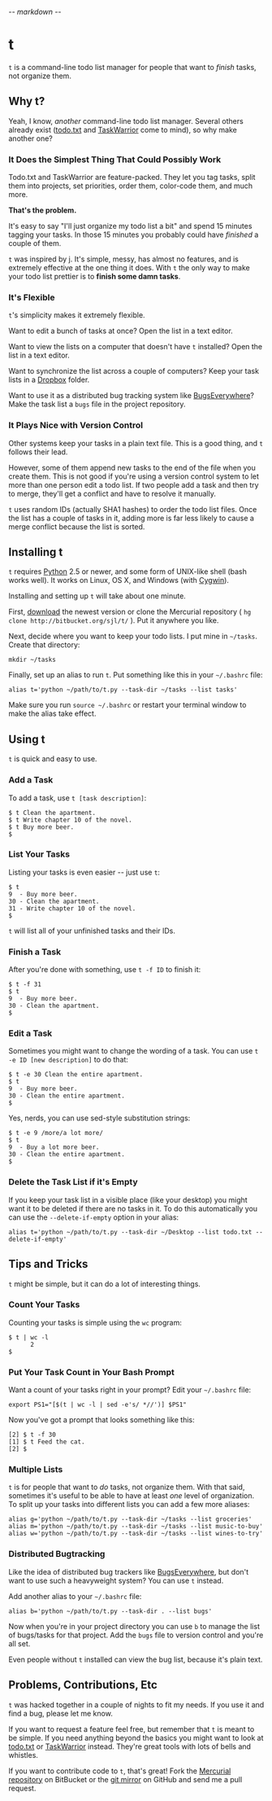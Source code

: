 -*- markdown -*-

t
=======

`t` is a command-line todo list manager for people that want to *finish* tasks, not organize them.


Why t?
------

Yeah, I know, *another* command-line todo list manager.  Several others already exist ([todo.txt][] and [TaskWarrior][] come to mind), so why make another one?

[todo.txt]: http://ginatrapani.github.com/todo.txt-cli/
[TaskWarrior]: http://taskwarrior.org/projects/show/taskwarrior/

### It Does the Simplest Thing That Could Possibly Work

Todo.txt and TaskWarrior are feature-packed.  They let you tag tasks, split them into projects, set priorities, order them, color-code them, and much more.

**That's the problem.**

It's easy to say "I'll just organize my todo list a bit" and spend 15 minutes tagging your tasks.  In those 15 minutes you probably could have *finished* a couple of them.

`t` was inspired by [j][].  It's simple, messy, has almost no features, and is extremely effective at the one thing it does.  With `t` the only way to make your todo list prettier is to **finish some damn tasks**.

[j]: http://github.com/rupa/j2/

### It's Flexible

`t`'s simplicity makes it extremely flexible.

Want to edit a bunch of tasks at once?  Open the list in a text editor.

Want to view the lists on a computer that doesn't have `t` installed?  Open the list in a text editor.

Want to synchronize the list across a couple of computers?  Keep your task lists in a [Dropbox][] folder.

Want to use it as a distributed bug tracking system like [BugsEverywhere][]?  Make the task list a `bugs` file in the project repository.

[Dropbox]: https://www.getdropbox.com/
[BugsEverywhere]: http://bugseverywhere.org/

### It Plays Nice with Version Control

Other systems keep your tasks in a plain text file.  This is a good thing, and `t` follows their lead.

However, some of them append new tasks to the end of the file when you create them.  This is not good if you're using a version control system to let more than one person edit a todo list.  If two people add a task and then try to merge, they'll get a conflict and have to resolve it manually.

`t` uses random IDs (actually SHA1 hashes) to order the todo list files.  Once the list has a couple of tasks in it, adding more is far less likely to cause a merge conflict because the list is sorted.


Installing t
------------

`t` requires [Python][] 2.5 or newer, and some form of UNIX-like shell (bash works well).  It works on Linux, OS X, and Windows (with [Cygwin][]).

[Python]: http://python.org/
[Cygwin]: http://www.cygwin.com/

Installing and setting up `t` will take about one minute.

First, [download][] the newest version or clone the Mercurial repository ( `hg clone http://bitbucket.org/sjl/t/` ).  Put it anywhere you like.

[download]: http://bitbucket.org/sjl/t/get/tip.zip

Next, decide where you want to keep your todo lists.  I put mine in `~/tasks`.  Create that directory:

    mkdir ~/tasks

Finally, set up an alias to run `t`.  Put something like this in your `~/.bashrc` file:

    alias t='python ~/path/to/t.py --task-dir ~/tasks --list tasks'

Make sure you run `source ~/.bashrc` or restart your terminal window to make the alias take effect.

Using t
-------

`t` is quick and easy to use.

### Add a Task

To add a task, use `t [task description]`:

    $ t Clean the apartment.
    $ t Write chapter 10 of the novel.
    $ t Buy more beer.
    $

### List Your Tasks

Listing your tasks is even easier -- just use `t`:

    $ t
    9  - Buy more beer.
    30 - Clean the apartment.
    31 - Write chapter 10 of the novel.
    $

`t` will list all of your unfinished tasks and their IDs.

### Finish a Task

After you're done with something, use `t -f ID` to finish it:

    $ t -f 31
    $ t
    9  - Buy more beer.
    30 - Clean the apartment.
    $

### Edit a Task

Sometimes you might want to change the wording of a task.  You can use `t -e ID [new description]` to do that:

    $ t -e 30 Clean the entire apartment.
    $ t
    9  - Buy more beer.
    30 - Clean the entire apartment.
    $

Yes, nerds, you can use sed-style substitution strings:

    $ t -e 9 /more/a lot more/
    $ t
    9  - Buy a lot more beer.
    30 - Clean the entire apartment.
    $

### Delete the Task List if it's Empty

If you keep your task list in a visible place (like your desktop) you might want it to be deleted if there are no tasks in it.  To do this automatically you can use the `--delete-if-empty` option in your alias:

    alias t='python ~/path/to/t.py --task-dir ~/Desktop --list todo.txt --delete-if-empty'

Tips and Tricks
---------------

`t` might be simple, but it can do a lot of interesting things.

### Count Your Tasks

Counting your tasks is simple using the `wc` program:

    $ t | wc -l
          2
    $

### Put Your Task Count in Your Bash Prompt

Want a count of your tasks right in your prompt?  Edit your `~/.bashrc` file:

    export PS1="[$(t | wc -l | sed -e's/ *//')] $PS1"

Now you've got a prompt that looks something like this:

    [2] $ t -f 30
    [1] $ t Feed the cat.
    [2] $

### Multiple Lists

`t` is for people that want to *do* tasks, not organize them.  With that said, sometimes it's useful to be able to have at least *one* level of organization.  To split up your tasks into different lists you can add a few more aliases:

    alias g='python ~/path/to/t.py --task-dir ~/tasks --list groceries'
    alias m='python ~/path/to/t.py --task-dir ~/tasks --list music-to-buy'
    alias w='python ~/path/to/t.py --task-dir ~/tasks --list wines-to-try'

### Distributed Bugtracking

Like the idea of distributed bug trackers like [BugsEverywhere][], but don't want to use such a heavyweight system?  You can use `t` instead.

Add another alias to your `~/.bashrc` file:

    alias b='python ~/path/to/t.py --task-dir . --list bugs'

Now when you're in your project directory you can use `b` to manage the list of bugs/tasks for that project.  Add the `bugs` file to version control and you're all set.

Even people without `t` installed can view the bug list, because it's plain text.


Problems, Contributions, Etc
----------------------------

`t` was hacked together in a couple of nights to fit my needs.  If you use it and find a bug, please let me know.

If you want to request a feature feel free, but remember that `t` is meant to be simple.  If you need anything beyond the basics you might want to look at [todo.txt][] or [TaskWarrior][] instead.  They're great tools with lots of bells and whistles.

If you want to contribute code to `t`, that's great!  Fork the [Mercurial repository][] on BitBucket or the [git mirror][] on GitHub and send me a pull request.

[Mercurial repository]: http://bitbucket.org/sjl/t/
[git mirror]: http://github.com/sjl/t/
